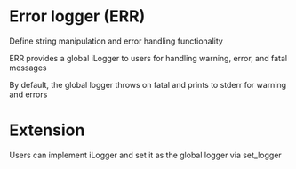 # Error logger (ERR)

Define string manipulation and error handling functionality

ERR provides a global iLogger to users for handling warning, error, and fatal messages

By default, the global logger throws on fatal and prints to stderr for warning and errors

# Extension

Users can implement iLogger and set it as the global logger via set_logger
